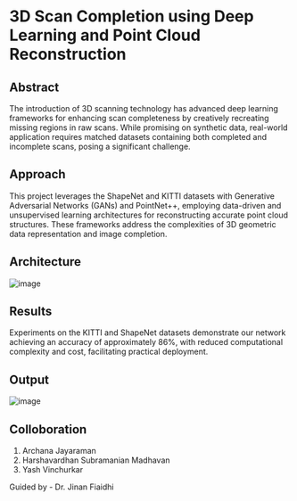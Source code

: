 # 3D Scan Completion using Deep Learning and Point Cloud Reconstruction

## Abstract

The introduction of 3D scanning technology has advanced deep learning frameworks for enhancing scan completeness by creatively recreating missing regions in raw scans. While promising on synthetic data, real-world application requires matched datasets containing both completed and incomplete scans, posing a significant challenge.

## Approach

This project leverages the ShapeNet and KITTI datasets with Generative Adversarial Networks (GANs) and PointNet++, employing data-driven and unsupervised learning architectures for reconstructing accurate point cloud structures. These frameworks address the complexities of 3D geometric data representation and image completion.

## Architecture

![image](https://github.com/user-attachments/assets/108b7dd3-e13c-4fde-b7f8-4d0d86aee429)

## Results

Experiments on the KITTI and ShapeNet datasets demonstrate our network achieving an accuracy of approximately 86%, with reduced computational complexity and cost, facilitating practical deployment.

## Output

![image](https://github.com/user-attachments/assets/c101a51e-7cf1-4534-a80c-0db085d791e8)

## Colloboration

1. Archana Jayaraman  
3. Harshavardhan Subramanian Madhavan  
4. Yash Vinchurkar  

Guided by - Dr. Jinan Fiaidhi 


